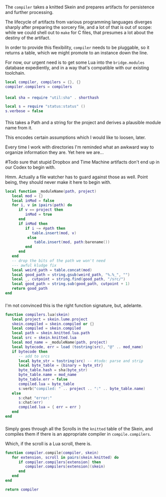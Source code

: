 #


The `compiler` takes a knitted Skein and prepares artifacts for persistence
and further processing\.

The lifecycle of artifacts from various programming languages diverges sharply
after preparing the sorcery file, and a lot of that is out of scope: while we
could shell out to `make` for C files, that presumes a lot about the destiny
of the artifact\.

In order to provide this flexibility, `compiler` needs to be pluggable, so it
returns a table, which we might promote to an instance down the line\.

For now, our urgent need is to get some Lua into the `bridge.modules` database
expediently, and in a way that's compatible with our existing toolchain\.

```lua
local compiler, compilers = {}, {}
compiler.compilers = compilers
```


####

```lua
local sha = require "util:sha" . shorthash

local s = require "status:status" ()
s.verbose = false
```


####

This takes a Path and a string for the project and derives a plausible module
name from it\.

This encodes certain assumptions which I would like to loosen, later\.

Every time I work with directories I'm reminded what an awkward way to
organize information they are\.  Yet here we are\.\.\.

\#Todo
sure that stupid Dropbox and Time Machine artifacts don't end up in our
Codex to begin with\.

Hmm\. Actually a file watcher has to guard against those as well\.  Point being,
they should never make it here to begin with\.

```lua
local function _moduleName(path, project)
   local mod = {}
   local inMod = false
   for i, v in ipairs(path) do
      if v == project then
         inMod = true
      end
      if inMod then
         if i ~= #path then
            table.insert(mod, v)
          else
             table.insert(mod, path:barename())
         end
      end
   end
   -- drop the bits of the path we won't need
   --- awful kludge fix
   local weird_path = table.concat(mod)
   local good_path = string.gsub(weird_path, "%.%_", "")
   local _, cutpoint = string.find(good_path, "/src/")
   local good_path = string.sub(good_path, cutpoint + 1)
   return good_path
end
```


###

I'm not convinced this is the right function signature, but, adelante\.

```lua
function compilers.lua(skein)
   local project = skein.lume.project
   skein.compiled = skein.compiled or {}
   local compiled = skein.compiled
   local path = skein.knitted.lua.path
   local src = skein.knitted.lua
   local mod_name = _moduleName(path, project)
   local bytecode, err = load (tostring(src), "@" .. mod_name)
   if bytecode then
      -- add to srcs
      local byte_str = tostring(src) -- #todo: parse and strip
      local byte_table = {binary = byte_str}
      byte_table.hash = sha(byte_str)
      byte_table.name = mod_name
      byte_table.err = false
      compiled.lua = byte_table
      s:verb("compiled: " .. project .. ":" .. byte_table.name)
   else
      s:chat "error:"
      s:chat(err)
      compiled.lua = { err = err }
   end
end
```


###

Simply goes through all the Scrolls in the `knitted` table of the Skein, and
compiles them if there is an appropriate compiler in `compile.compilers`\.

Which, if the scroll is a Lua scroll, there is\.

```lua
function compiler.compile(compiler, skein)
   for extension, scroll in pairs(skein.knitted) do
      if compiler.compilers[extension] then
         compiler.compilers[extension](skein)
      end
   end
end
```

```lua
return compiler
```
